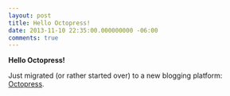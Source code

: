 ```yaml
---
layout: post
title: Hello Octopress!
date: 2013-11-10 22:35:00.000000000 -06:00
comments: true
---
```


**Hello Octopress!** 

Just migrated (or rather started over) to a new blogging platform: [Octopress](http://octopress.org). 
